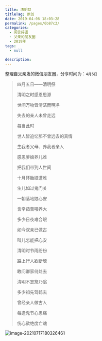 ```yaml
---
title: 清明祭
titleTag: 原创
date: 2019-04-06 18:03:28
permalink: /pages/0b87c2/
categories: 
  - 闲言碎语
  - 父亲的朋友圈
  - 2019年
tags: 
  - null

description: 
---
```

整理自父亲发的微信朋友圈，分享时间为：`4月6日`



> 四月五日——清明祭
>
> 
>
> 清明之时感恩思源
>
> 世间万物皆清洁而明净
>
> 失去的亲人未曾走远
>
> 每当此时
>
> 世人皆追忆那不曾远去的真情
>
> 生我者父母、养我者亲人
>
> 感恩爹娘养儿难
>
> 把我们带到人世间
>
> 十月怀胎娘遭难
>
> 生儿如过鬼门关
>
> 一朝落地娘心安
>
> 含辛茹苦喂养大
>
> 多少日夜难合眼
>
> 如今双亲已做古
>
> 叫儿怎能把心安
>
> 
>
> 
>
> 清明时节雨纷纷
>
> 路上行人欲断魂
>
> 敢问卿家何处去
>
> 清明不忘祭乃翁
>
> 
>
> 
>
> 多少祖先驾鹤去
>
> 曾经亲人做古人
>
> 每逢鬼节心思痛
>
> 伤心欲绝度亡魂

![image-20210717180326461](http://t.eryajf.net/imgs/2021/09/207fc3d66093a494.jpg)